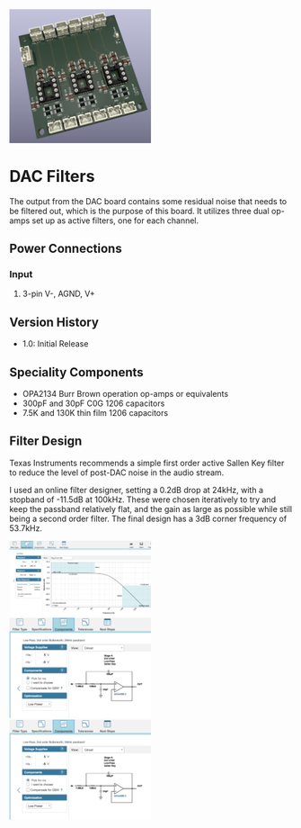 <img src="screenshot.png" width="50%">

# DAC Filters

The output from the DAC board contains some residual noise that needs to be filtered out, which is the purpose of this board.  It utilizes three dual op-amps 
set up as active filters, one for each channel. 

## Power Connections

### Input 

1. 3-pin V-, AGND, V+

## Version History

- 1.0: Initial Release

## Speciality Components

* OPA2134 Burr Brown operation op-amps or equivalents
* 300pF and 30pF C0G 1206 capacitors
* 7.5K and 130K thin film 1206 capacitors

## Filter Design

Texas Instruments recommends a simple first order active Sallen Key filter to reduce the level of post-DAC noise in the audio stream.

I used an online filter designer, setting a 0.2dB drop at 24kHz, with a stopband of -11.5dB at 100kHz.  These were chosen iteratively to try and keep the passband
relatively flat, and the gain as large as possible while still being a second order filter.  The final design has a 3dB corner frequency of 53.7kHz.

<img src="filter1.png" width="50%">
<img src="filter2.png" width="50%">
<img src="filter2.png" width="50%">

